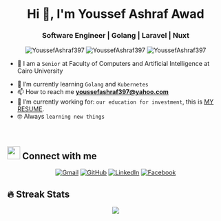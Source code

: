 <h1 align="center">Hi 👋, I'm Youssef Ashraf Awad</h1>
<h3 align="center">Software Engineer | Golang | Laravel | Nuxt</h3>

<p align="center"> <img src="https://komarev.com/ghpvc/?username=YoussefAshraf397&label=Profile%20views&color=0e75b6&style=flat" alt="YoussefAshraf397" />
		   <img src="https://badges.pufler.dev/repos/YoussefAshraf397" alt="YoussefAshraf397" />
		   <img src="https://img.shields.io/github/followers/YoussefAshraf397?label=Followers" alt="YoussefAshraf397" />
</p>


- :school: I am a `Senior` at Faculty of Computers and Artificial Intelligence at Cairo University
<!-- - 🔭 I’m currently working on [Najme Flutter Application](https://github.com/AbdoMosa99/Najme-Flutter-Mobile-App/) -->
- 🌱 I’m currently learning `Golang` and `Kubernetes`
- 📫 How to reach me **youssefashraf397@yahoo.com**
- :thinking: I’m currently working for: `our education for investment`, this is [MY RESUME]().
- :nerd_face: Always `learning new things`
<br>

## <img src="https://media.giphy.com/media/iY8CRBdQXODJSCERIr/giphy.gif" width="30px"> Connect with me
<p align="center">
	<a href="mailto:joeashraf1998@gmail.com"><img img src="https://img.shields.io/badge/gmail-%23EA4335.svg?style=plastic&logo=gmail&logoColor=white" alt="Gmail"/></a>
	<a href="https://github.com/YoussefAshraf397"><img src="https://img.shields.io/badge/github-%23181717.svg?style=plastic&logo=github&logoColor=white" alt="GitHub"/></a>
	<a href="https://www.linkedin.com/in/youssef-ashraf-93b20a15b/"><img src="https://img.shields.io/badge/linkedin-%230A66C2.svg?style=plastic&logo=linkedin&logoColor=white" alt="LinkedIn"/></a>
	<a href="https://www.facebook.com/joeAshraf1998"><img src="https://img.shields.io/badge/facebook-%231877F2.svg?style=plastic&logo=facebook&logoColor=white" alt="Facebook"/></a>
</p>

## 🔥 Streak Stats
<p align="center"><img src="https://github-readme-streak-stats.herokuapp.com/?user=YoussefAshraf397&theme=algolia" /></p>

<br>